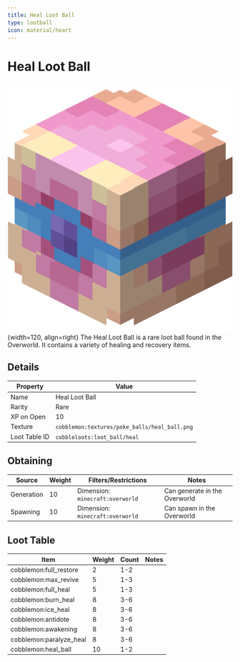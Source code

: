 ```yaml
---
title: Heal Loot Ball
type: lootball
icon: material/heart
---
```


# Heal Loot Ball

![Heal Ball](<../../assets/ball/Heal_Ball_(model).png>){width=120, align=right}
The Heal Loot Ball is a rare loot ball found in the Overworld. It contains a variety of healing and recovery items.

## Details

| Property      | Value                                         |
| ------------- | --------------------------------------------- |
| Name          | Heal Loot Ball                                |
| Rarity        | Rare                                          |
| XP on Open    | 10                                            |
| Texture       | `cobblemon:textures/poke_balls/heal_ball.png` |
| Loot Table ID | `cobbleloots:loot_ball/heal`                  |

## Obtaining

| Source     | Weight | Filters/Restrictions             | Notes                         |
| ---------- | ------ | -------------------------------- | ----------------------------- |
| Generation | 10     | Dimension: `minecraft:overworld` | Can generate in the Overworld |
| Spawning   | 10     | Dimension: `minecraft:overworld` | Can spawn in the Overworld    |

## Loot Table

| Item                    | Weight | Count | Notes |
| ----------------------- | ------ | ----- | ----- |
| cobblemon:full_restore  | 2      | 1-2   |       |
| cobblemon:max_revive    | 5      | 1-3   |       |
| cobblemon:full_heal     | 5      | 1-3   |       |
| cobblemon:burn_heal     | 8      | 3-6   |       |
| cobblemon:ice_heal      | 8      | 3-6   |       |
| cobblemon:antidote      | 8      | 3-6   |       |
| cobblemon:awakening     | 8      | 3-6   |       |
| cobblemon:paralyze_heal | 8      | 3-6   |       |
| cobblemon:heal_ball     | 10     | 1-2   |       |
